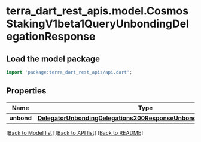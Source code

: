 # terra_dart_rest_apis.model.CosmosStakingV1beta1QueryUnbondingDelegationResponse

## Load the model package
```dart
import 'package:terra_dart_rest_apis/api.dart';
```

## Properties
Name | Type | Description | Notes
------------ | ------------- | ------------- | -------------
**unbond** | [**DelegatorUnbondingDelegations200ResponseUnbondingResponsesInner**](DelegatorUnbondingDelegations200ResponseUnbondingResponsesInner.md) |  | [optional] 

[[Back to Model list]](../README.md#documentation-for-models) [[Back to API list]](../README.md#documentation-for-api-endpoints) [[Back to README]](../README.md)


